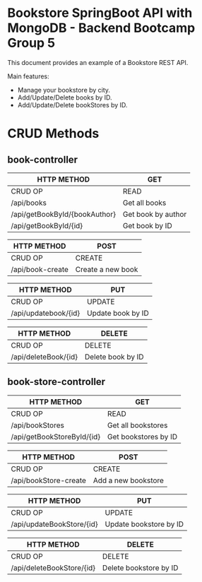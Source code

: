 # Bookstore SpringBoot API with MongoDB - Backend Bootcamp Group 5

This document provides an example of a Bookstore REST API.

Main features:
- Manage your bookstore by city.
- Add/Update/Delete books by ID.
- Add/Update/Delete bookStores by ID.


# CRUD Methods

## book-controller

| HTTP METHOD | GET              |
| ----------- | ---------------  | 
| CRUD OP	  			 	     | READ         
| ​/api/books       		   	  | Get all books
| ​/api​/getBookById​/{bookAuthor}  | Get book by author           
| ​​/api​/getBookById​/{id}  		 | Get book by ID 

| HTTP METHOD | POST         |
| ----------- | ---------------  | 
| CRUD OP	  			 	     |  CREATE           
| ​​/api​/book-create     		    | Create a new book

| HTTP METHOD | PUT          |
| ----------- | ---------------  | 
| CRUD OP	  			 	     | UPDATE          
| ​​​/api​/updatebook​/{id}    		    | Update book by ID

| HTTP METHOD | DELETE           |
| ----------- | ---------------  | 
| CRUD OP	  			 	     | DELETE          
| ​​​​/api​/deleteBook​/{id}    	   | Delete book by ID


## book-store-controller

| HTTP METHOD | GET              |
| ----------- | ---------------  | 
| CRUD OP	  			 	     | READ          
| ​/api/bookStores       		  | Get all bookstores
| /api/getBookStoreById/{id}     | Get bookstores by ID        

| HTTP METHOD | POST        |
| ----------- | ---------------  | 
| CRUD OP	  			 	     | CREATE          
| ​​/api/bookStore-create     	   | Add a new bookstore

| HTTP METHOD | PUT           |
| ----------- | ---------------  | 
| CRUD OP	  			 	     | UPDATE        
| ​​​/api/updateBookStore/{id}     | Update bookstore by ID

| HTTP METHOD | DELETE           |
| ----------- | ---------------  | 
| CRUD OP	  			 	     | DELETE          
| ​​​​/api/deleteBookStore/{id}    	 | Delete bookstore by ID
